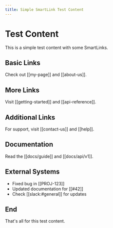 ```yaml
---
title: Simple SmartLink Test Content
---
```


# Test Content

This is a simple test content with some SmartLinks.

## Basic Links

Check out [[my-page]] and [[about-us]].

## More Links

Visit [[getting-started]] and [[api-reference]].

## Additional Links

For support, visit [[contact-us]] and [[help]].

## Documentation

Read the [[docs/guide]] and [[docs/api/v1]].

## External Systems

- Fixed bug in [[PROJ-123]]
- Updated documentation for [[#42]]
- Check [[slack:#general]] for updates

## End

That's all for this test content. 
